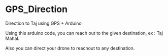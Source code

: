# GPS_Direction
Direction to Taj using GPS + Arduino

Using this arduino code, you can reach out to the given destination, ex : Taj Mahal.

Also you can direct your drone to reachout to any destination.
